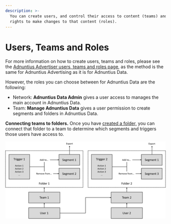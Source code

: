 ```yaml
---
description: >-
  You can create users, and control their access to content (teams) and their
  rights to make changes to that content (roles).
---
```


# Users, Teams and Roles

For more information on how to create users, teams and roles, please see the [Adnuntius Advertiser users, teams and roles page](../../../adnuntius-advertising/admin-ui/users/users-teams-and-roles.md), as the method is the same for Adnuntius Advertising as it is for Adnuntius Data.

However, the roles you can choose between for Adnuntius Data are the following:

* Network: **Adnuntius Data Admin** gives a user access to manages the main account in Adnuntius Data.
* Team: **Manage Adnuntius Data** gives a user permission to create segments and folders in Adnuntius Data.

**Connecting teams to folders.** Once you have [created a folder,](../segmentation/folders.md) you can connect that folder to a team to determine which segments and triggers those users have access to.

![How users are given access to segments and triggers, based on their team access and the folders connected to that team.](../../../.gitbook/assets/202003-adndata-structure.png)

